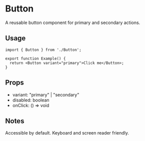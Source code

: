 # Button

A reusable button component for primary and secondary actions.

## Usage

```tsx
import { Button } from './Button';

export function Example() {
  return <Button variant="primary">Click me</Button>;
}
```

## Props

- variant: "primary" | "secondary"
- disabled: boolean
- onClick: () => void

## Notes

Accessible by default. Keyboard and screen reader friendly.